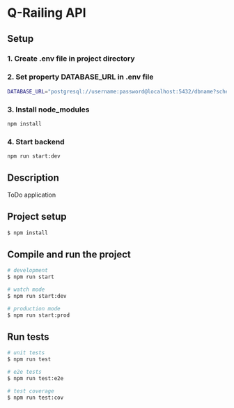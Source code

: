 # Q-Railing API

## Setup
  ### 1. Create .env file in project directory
  ### 2. Set property DATABASE_URL in .env file
  ```sh
DATABASE_URL="postgresql://username:password@localhost:5432/dbname?schema=public"
 ```
  ### 3. Install node_modules
  ```sh
npm install
 ```
  ### 4. Start backend
  ```sh
 npm run start:dev
 ```

## Description

ToDo application

## Project setup

```bash
$ npm install
```

## Compile and run the project

```bash
# development
$ npm run start

# watch mode
$ npm run start:dev

# production mode
$ npm run start:prod
```

## Run tests

```bash
# unit tests
$ npm run test

# e2e tests
$ npm run test:e2e

# test coverage
$ npm run test:cov
```

